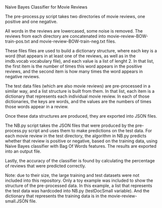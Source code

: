 Naive Bayes Classifier for Movie Reviews

The pre-process.py script takes two directories of movie reviews, one positive and one negative.

All words in the reviews are lowercased, some noise is removed. The reviews from each directory are concatenated into movie-review-BOW-train-pos.txt and movie-review-BOW-train-neg.txt files. 

These files files are used to build a dictionary structure, where each key is a word (that appears in at least one of the reviews, as well as in the imdb.vocab vocabulary file), and each value is a list of lenght 2. In that list, the first item is the number of times this word appears in the positive reviews, and the second item is how many times the word appears in negative reviews.

The test data files (which are also movie reviews) are pre-processed in a similar way, and a list structure is built from them. In that list, each item is a dictionary that represents each individual movie review. In each of those dictionaries, the keys are words, and the values are the numbers of times those words appear in a review.

Once these data structures are produced, they are exported into JSON files.

The NB.py script takes the JSON files that were produced by the pre-process.py script and uses them to make predictions on the test data. For each movie review in the test directory, the algorithm in NB.py predicts whether that review is positive or negative, based on the training data, using Naive Bayes classifier with Bag Of Words features. The results are exported into an output file.

Lastly, the accuracy of the classifier is found by calculating the percentage of reviews that were predicted correctly.

Note: due to their size, the large training and test datasets were not included into this repository. Only a toy example was included to show the structure of the pre-processed data. In this example, a list that represents the test data was hardcoded into NB.py (testDocSmall variable). And the dictionary that represents the training data is in the movie-review-small.JSON file.

